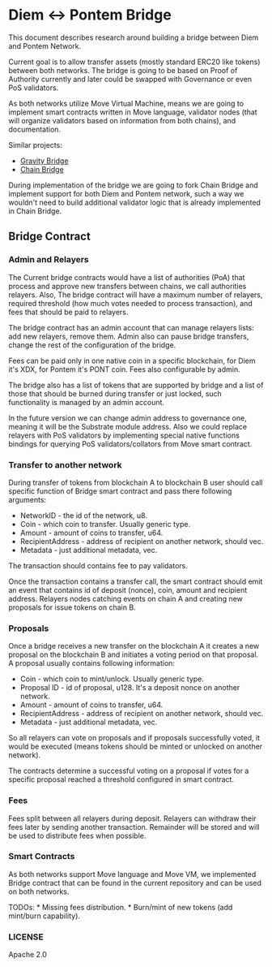 # Diem ↔ Pontem Bridge

This document describes research around building a bridge between Diem and Pontem Network. 

Current goal is to allow transfer assets (mostly standard ERC20 like tokens) between both networks. The bridge is going to be based on Proof of Authority currently and later could be swapped with Governance or even PoS validators. 

As both networks utilize Move Virtual Machine, means we are going to implement smart contracts written in Move language, validator nodes (that will organize validators based on information from both chains), and documentation.

Similar projects:

- [Gravity Bridge](https://github.com/cosmos/gravity-bridge)
- [Chain Bridge](https://github.com/ChainSafe/ChainBridge)

During implementation of the bridge we are going to fork Chain Bridge and implement support for both Diem and Pontem network, such a way we wouldn't need to build additional validator logic that is already implemented in Chain Bridge.

## Bridge Contract

### Admin and Relayers

The Current bridge contracts would have a list of authorities (PoA) that process and approve new transfers between chains, we call authorities relayers. Also, The bridge contract will have a maximum number of relayers, required threshold (how much votes needed to process transaction), and fees that should be paid to relayers.

The bridge contract has an admin account that can manage relayers lists: add new relayers, remove them. Admin also can pause bridge transfers, change the rest of the configuration of the bridge.

Fees can be paid only in one native coin in a specific blockchain, for Diem it's XDX, for Pontem it's PONT coin. Fees also configurable by admin.

The bridge also has a list of tokens that are supported by bridge and a list of those that should be burned during transfer or just locked, such functionality is managed by an admin account.

In the future version we can change admin address to governance one, meaning it will be the Substrate module address. Also we could replace relayers with PoS validators by implementing special native functions bindings for querying PoS validators/collators from Move smart contract.

### Transfer to another network

During transfer of tokens from blockchain A to blockchain B user should call specific function of Bridge smart contract and pass there following arguments:

- NetworkID - the id of the network, u8.
- Coin - which coin to transfer. Usually generic type.
- Amount - amount of coins to transfer, u64.
- RecipientAddress - address of recipient on another network, should vec<u8>.
- Metadata - just additional metadata, vec<u8>.

The transaction should contains fee to pay validators. 

Once the transaction contains a transfer call, the smart contract should emit an event that contains id of deposit (nonce), coin, amount and recipient address. Relayers nodes catching events on chain A and creating new proposals for issue tokens on chain B.

### Proposals

Once a bridge receives a new transfer on the blockchain A it creates a new proposal on the blockchain B and initiates a voting period on that proposal. A proposal usually contains following information:

- Coin - which coin to mint/unlock. Usually generic type.
- Proposal ID - id of proposal, u128. It's a deposit nonce on another network.
- Amount - amount of coins to transfer, u64.
- RecipientAddress - address of recipient on another network, should vec<u8>.
- Metadata - just additional metadata, vec<u8>.

So all relayers can vote on proposals and if proposals successfully voted, it would be executed (means tokens should be minted or unlocked on another network).

The contracts determine a successful voting on a proposal if votes for a specific proposal reached a threshold configured in smart contract.

### Fees

Fees split between all relayers during deposit. Relayers can withdraw their fees later by sending another transaction. Remainder will be stored and will be used to distribute fees when possible.

### Smart Contracts

As both networks support Move language and Move VM, we implemented Bridge contract that can be found in the current repository and can be used on both networks.

TODOs:
    * Missing fees distribution.
    * Burn/mint of new tokens (add mint/burn capability).

### LICENSE

Apache 2.0
